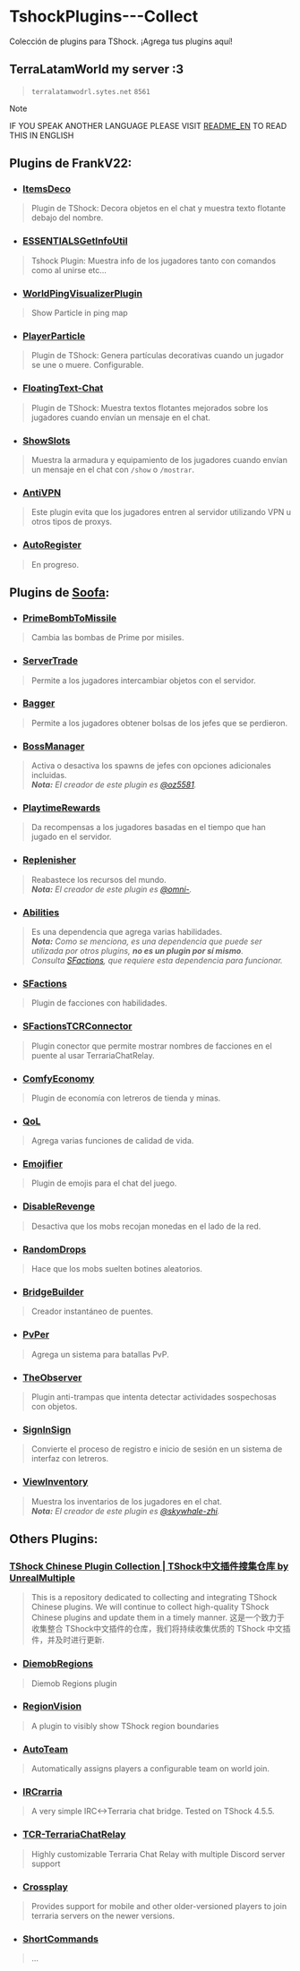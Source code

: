 # TshockPlugins---Collect
Colección de plugins para TShock. ¡Agrega tus plugins aquí!

## TerraLatamWorld my server :3
> `terralatamwodrl.sytes.net`
> `8561`

> [!NOTE]
IF YOU SPEAK ANOTHER LANGUAGE PLEASE VISIT [README_EN](README_EN.md) TO READ THIS IN ENGLISH

## Plugins de FrankV22:
+ ### [ItemsDeco](https://github.com/itsFrankV22/ItemsDeco-Plugin)
> Plugin de TShock: Decora objetos en el chat y muestra texto flotante debajo del nombre.

+ ### [ESSENTIALSGetInfoUtil](https://github.com/itsFrankV22/ESSENTIALS-GetInfoUtil) 
> Tshock Plugin: Muestra info de los jugadores tanto con comandos como al unirse etc...

+ ### [WorldPingVisualizerPlugin](https://github.com/itsFrankV22/WorldPingVisualizerPlugin)
> Show Particle in ping map

+ ### [PlayerParticle](https://github.com/itsFrankV22/PlayerParticle-Plugin)
> Plugin de TShock: Genera partículas decorativas cuando un jugador se une o muere. Configurable.

+ ### [FloatingText-Chat](https://github.com/itsFrankV22/FloatingText-Chat)
> Plugin de TShock: Muestra textos flotantes mejorados sobre los jugadores cuando envían un mensaje en el chat.

+ ### [ShowSlots](https://github.com/itsFrankV22/ShowSlots-ES)
> Muestra la armadura y equipamiento de los jugadores cuando envían un mensaje en el chat con `/show` o `/mostrar`.

+ ### [AntiVPN](https://github.com/itsFrankV22/AntiVPN)
> Este plugin evita que los jugadores entren al servidor utilizando VPN u otros tipos de proxys.

+ ### [AutoRegister]()
> En progreso.



## Plugins de [Soofa](https://github.com/Soof4):
+ ### [PrimeBombToMissile](https://github.com/Soof4/PrimeBombToMissile)
> Cambia las bombas de Prime por misiles.

+ ### [ServerTrade](https://github.com/Soof4/ServerTrade)
> Permite a los jugadores intercambiar objetos con el servidor.

+ ### [Bagger](https://github.com/Soof4/Bagger)
> Permite a los jugadores obtener bolsas de los jefes que se perdieron.

+ ### [BossManager](https://github.com/Soof4/BossManager)
> Activa o desactiva los spawns de jefes con opciones adicionales incluidas. <br>
     _**Nota:** El creador de este plugin es [@oz5581](https://github.com/oz5581)._

+ ### [PlaytimeRewards](https://github.com/Soof4/PlaytimeRewards)
> Da recompensas a los jugadores basadas en el tiempo que han jugado en el servidor.

+ ### [Replenisher](https://github.com/Soof4/Replenisher)
> Reabastece los recursos del mundo. <br>
     _**Nota:** El creador de este plugin es [@omni-](https://github.com/omni-)._

+ ### [Abilities](https://github.com/Soof4/Abilities)
> Es una dependencia que agrega varias habilidades. <br>
     _**Nota:** Como se menciona, es una dependencia que puede ser utilizada por otros plugins, **no es un plugin por sí mismo**. <br>
     Consulta [SFactions](https://github.com/Soof4/SFactions), que requiere esta dependencia para funcionar._

+ ### [SFactions](https://github.com/Soof4/SFactions)
> Plugin de facciones con habilidades.
  
+ ### [SFactionsTCRConnector](https://github.com/Soof4/SFactionsTCRConnector)
> Plugin conector que permite mostrar nombres de facciones en el puente al usar TerrariaChatRelay.

+ ### [ComfyEconomy](https://github.com/Soof4/ComfyEconomy)
> Plugin de economía con letreros de tienda y minas.

+ ### [QoL](https://github.com/Soof4/QoL)
> Agrega varias funciones de calidad de vida.

+ ### [Emojifier](https://github.com/Soof4/Emojifier)
> Plugin de emojis para el chat del juego.

+ ### [DisableRevenge](https://github.com/Soof4/DisableRevenge)
> Desactiva que los mobs recojan monedas en el lado de la red.

+ ### [RandomDrops](https://github.com/Soof4/RandomDrops)
> Hace que los mobs suelten botines aleatorios.

+ ### [BridgeBuilder](https://github.com/Soof4/BridgeBuilder)
> Creador instantáneo de puentes.

+ ### [PvPer](https://github.com/Soof4/PvPer)
> Agrega un sistema para batallas PvP.
     
+ ### [TheObserver](https://github.com/Soof4/TheObserver)
> Plugin anti-trampas que intenta detectar actividades sospechosas con objetos.
  
+ ### [SignInSign](https://github.com/Soof4/SignInSign)
> Convierte el proceso de registro e inicio de sesión en un sistema de interfaz con letreros.

+ ### [ViewInventory](https://github.com/Soof4/ViewInventory)
> Muestra los inventarios de los jugadores en el chat. <br>
     _**Nota:** El creador de este plugin es [@skywhale-zhi](https://github.com/skywhale-zhi)._


## Others Plugins:

### [TShock Chinese Plugin Collection | TShock中文插件搜集仓库 by UnrealMultiple](https://github.com/UnrealMultiple/TShockPlugin)
> This is a repository dedicated to collecting and integrating TShock Chinese plugins. We will continue to collect high-quality TShock Chinese plugins and update them in a timely manner.
这是一个致力于收集整合 TShock中文插件的仓库，我们将持续收集优质的 TShock 中文插件，并及时进行更新.


+ ### [DiemobRegions](https://github.com/InanZen/DieMob)
> Diemob Regions plugin

+ ### [RegionVision](https://github.com/AndrioCelos/Region-Vision)
> A plugin to visibly show TShock region boundaries

+ ### [AutoTeam](https://github.com/TerraTrapezium/AutoTeam)
> Automatically assigns players a configurable team on world join.

+ ### [IRCrarria](https://github.com/lemon-sh/IRCrarria)
> A very simple IRC<->Terraria chat bridge. Tested on TShock 4.5.5.

+ ### [TCR-TerrariaChatRelay](https://github.com/xPanini/TCR-TerrariaChatRelay-TShock)
> Highly customizable Terraria Chat Relay with multiple Discord server support

+ ### [Crossplay](https://github.com/Moneylover3246/Crossplay)
> Provides support for mobile and other older-versioned players to join terraria servers on the newer versions.

+ ### [ShortCommands](https://github.com/Zaicon/ShortCommands)
> ...
